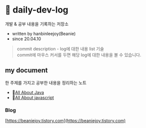 # 📖 daily-dev-log
개발 &amp; 공부 내용을 기록하는 저장소

- written by hanbinleejoy(Beanie)
- since 20.04.10

> commit description - log에 대한 내용 list 기술  
> commit에 마우스 커서를 두면 해당 log에 대한 내용을 볼 수 있습니다.

## my document
한 주제를 가지고 공부한 내용을 정리하는 노트
- 🔗[All About Java](https://github.com/hanbinleejoy/my-java-document)
- 🔗[All About javascript](https://github.com/hanbinleejoy/daily-dev-log/tree/master/web/javascript)

### Blog
[https://beaniejoy.tistory.com](https://beaniejoy.tistory.com)
